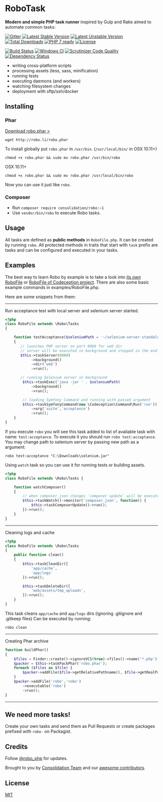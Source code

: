# RoboTask

**Modern and simple PHP task runner** inspired by Gulp and Rake aimed to automate common tasks:

[![Gitter](https://badges.gitter.im/Join%20Chat.svg)](https://gitter.im/consolidation-org/Robo?utm_source=badge&utm_medium=badge&utm_campaign=pr-badge&utm_content=badge) 
[![Latest Stable Version](https://poser.pugx.org/consolidation/robo/v/stable.png)](https://packagist.org/packages/consolidation/robo) 
[![Latest Unstable Version](https://poser.pugx.org/consolidation/robo/v/unstable.png)](https://packagist.org/packages/consolidation/robo) 
[![Total Downloads](https://poser.pugx.org/consolidation/robo/downloads.png)](https://packagist.org/packages/consolidation/robo) 
[![PHP 7 ready](http://php7ready.timesplinter.ch/consolidation/Robo/badge.svg)](https://travis-ci.org/consolidation/Robo)
[![License](https://poser.pugx.org/consolidation/robo/license.png)](https://www.versioneye.com/user/projects/57c4a6fe968d64004d97620a?child=57c4a6fe968d64004d97620a#tab-licenses)

[![Build Status](https://travis-ci.org/consolidation/Robo.svg?branch=master)](https://travis-ci.org/consolidation/Robo) 
[![Windows CI](https://ci.appveyor.com/api/projects/status/0823hnh06pw8ir4d?svg=true)](https://ci.appveyor.com/project/greg-1-anderson/robo)
[![Scrutinizer Code Quality](https://scrutinizer-ci.com/g/consolidation/Robo/badges/quality-score.png?b=master)](https://scrutinizer-ci.com/g/consolidation/Robo/?branch=master)
[![Dependency Status](https://www.versioneye.com/user/projects/57c4a6fe968d64004d97620a/badge.svg?style=flat-square)](https://www.versioneye.com/user/projects/57c4a6fe968d64004d97620a)

* writing cross-platform scripts
* processing assets (less, sass, minification)
* running tests
* executing daemons (and workers)
* watching filesystem changes
* deployment with sftp/ssh/docker

## Installing

### Phar

[Download robo.phar >](http://robo.li/robo.phar)

```
wget http://robo.li/robo.phar
```

To install globally put `robo.phar` in `/usr/bin`. (`/usr/local/bin/` in OSX 10.11+)

```
chmod +x robo.phar && sudo mv robo.phar /usr/bin/robo
```

OSX 10.11+
```
chmod +x robo.phar && sudo mv robo.phar /usr/local/bin/robo
```

Now you can use it just like `robo`.

### Composer

* Run `composer require consolidation/robo:~1`
* Use `vendor/bin/robo` to execute Robo tasks.

## Usage

All tasks are defined as **public methods** in `RoboFile.php`. It can be created by running `robo`.
All protected methods in traits that start with `task` prefix are tasks and can be configured and executed in your tasks.

## Examples

The best way to learn Robo by example is to take a look into [its own RoboFile](https://github.com/consolidation-org/Robo/blob/master/RoboFile.php)
 or [RoboFile of Codeception project](https://github.com/Codeception/Codeception/blob/master/RoboFile.php). There are also some basic example commands in examples/RoboFile.php.

Here are some snippets from them:

---

Run acceptance test with local server and selenium server started.


``` php
<?php
class RoboFile extends \Robo\Tasks
{

    function testAcceptance($seleniumPath = '~/selenium-server-standalone-2.39.0.jar')
    {
       // launches PHP server on port 8000 for web dir
       // server will be executed in background and stopped in the end
       $this->taskServer(8000)
            ->background()
            ->dir('web')
            ->run();

       // running Selenium server in background
        $this->taskExec('java -jar ' . $seleniumPath)
            ->background()
            ->run();

        // loading Symfony Command and running with passed argument
        $this->taskSymfonyCommand(new \Codeception\Command\Run('run'))
            ->arg('suite','acceptance')
            ->run();
    }
}
```

If you execute `robo` you will see this task added to list of available task with name: `test:acceptance`.
To execute it you should run `robo test:acceptance`. You may change path to selenium server by passing new path as a argument:

```
robo test:acceptance "C:\Downloads\selenium.jar"
```

Using `watch` task so you can use it for running tests or building assets.

``` php
<?php
class RoboFile extends \Robo\Tasks {

    function watchComposer()
    {
        // when composer.json changes `composer update` will be executed
        $this->taskWatch()->monitor('composer.json', function() {
            $this->taskComposerUpdate()->run();
        })->run();
    }
}
```

---

Cleaning logs and cache

``` php
<?php
class RoboFile extends \Robo\Tasks
{
    public function clean()
    {
        $this->taskCleanDir([
            'app/cache',
            'app/logs'
        ])->run();

        $this->taskDeleteDir([
            'web/assets/tmp_uploads',
        ])->run();
    }
}
```

This task cleans `app/cache` and `app/logs` dirs (ignoring .gitignore and .gitkeep files)
Can be executed by running:

```
robo clean
```

----

Creating Phar archive

``` php
function buildPhar()
{
    $files = Finder::create()->ignoreVCS(true)->files()->name('*.php')->in(__DIR__);
    $packer = $this->taskPackPhar('robo.phar');
    foreach ($files as $file) {
        $packer->addFile($file->getRelativePathname(), $file->getRealPath());
    }
    $packer->addFile('robo','robo')
        ->executable('robo')
        ->run();
}
```

---

## We need more tasks!

Create your own tasks and send them as Pull Requests or create packages prefixed with `robo-` on Packagist.

## Credits

Follow [@robo_php](http://twitter.com/robo_php) for updates.

Brought to you by [Consolidation Team](https://github.com/orgs/consolidation/people) and our [awesome contributors](https://github.com/consolidation/Robo/graphs/contributors).

## License

[MIT](https://github.com/consolidation/Robo/blob/master/LICENSE)
